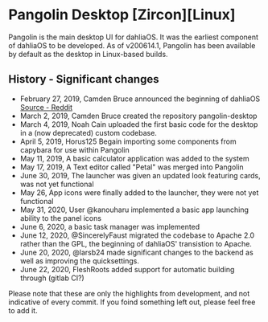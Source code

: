 # Pangolin Desktop [Zircon][Linux]
Pangolin is the main desktop UI for dahliaOS. It was the earliest component of dahliaOS to be developed. As of v200614.1, Pangolin has been available by default as the desktop in Linux-based builds. 
## History - Significant changes
+ February 27, 2019, Camden Bruce announced the beginning of dahliaOS [Source - Reddit](https://www.reddit.com/r/Fuchsia/comments/av6tja/fuchsia_fork_dahlia_os/)
+ March 2, 2019, Camden Bruce created the repository pangolin-desktop 
+ March 4, 2019, Noah Cain uploaded the first basic code for the desktop in a (now deprecated) custom codebase. 
+ April 5, 2019, Horus125 Begain importing some components from capybara for use within Pangolin
+ May 11, 2019, A basic calculator application was added to the system
+ May 17, 2019, A Text editor called "Petal" was merged into Pangolin
+ June 30, 2019, The launcher was given an updated look featuring cards, was not yet functional
+ May 26, App icons were finally added to the launcher, they were not yet functional
+ May 31, 2020, User @kanouharu implemented a basic app launching ability to the panel icons
+ June 6, 2020, a basic task manager was implemented
+ June 12, 2020, @SincerelyFaust migrated the codebase to Apache 2.0 rather than the GPL, the beginning of dahliaOS' transistion to Apache.
+ June 20, 2020, @larsb24 made significant changes to the backend as well as improving the quicksettings. 
+ June 22, 2020, FleshRoots added support for automatic building through (gitlab CI?)

Please note that these are only the highlights from development, and not indicative of every commit. If you foind something left out, please feel free to add it.
